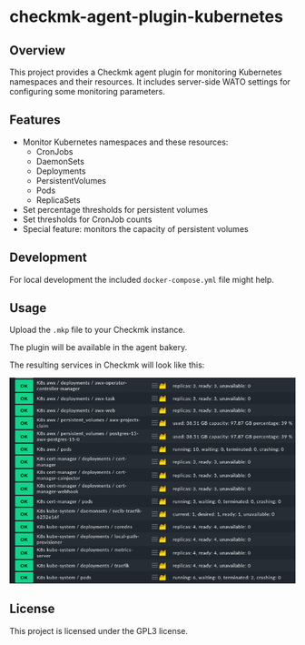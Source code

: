 # checkmk-agent-plugin-kubernetes

## Overview

This project provides a Checkmk agent plugin for monitoring Kubernetes namespaces and their resources.
It includes server-side WATO settings for configuring some monitoring parameters.

## Features

- Monitor Kubernetes namespaces and these resources:
  - CronJobs
  - DaemonSets
  - Deployments
  - PersistentVolumes
  - Pods
  - ReplicaSets
- Set percentage thresholds for persistent volumes
- Set thresholds for CronJob counts
- Special feature: monitors the capacity of persistent volumes

## Development

For local development the included `docker-compose.yml` file might help.

## Usage

Upload the `.mkp` file to your Checkmk instance.

The plugin will be available in the agent bakery.

The resulting services in Checkmk will look like this:

![Checkmk Kubernetes Namespaces Plugin](docs/checkmk-k8s.png)

## License

This project is licensed under the GPL3 license.